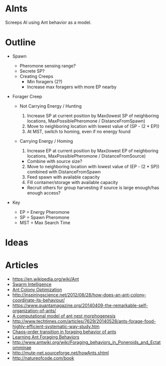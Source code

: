AInts
===

Screeps AI using Ant behavior as a model.

Outline
===

- Spawn
  - Pheromone sensing range?
  - Secrete SP?
  - Creating Creeps
    - Min foragers (2?)
    - Increase max foragers with more EP nearby

- Forager Creep
  - Not Carrying Energy / Hunting
    1. Increase SP at current position by Max(lowest SP of neighboring locations, MaxPossiblePheromone / DistanceFromSpawn)
    2. Move to neighboring location with lowest value of (SP - (2 * EP))
    3. At MST, switch to homing, even if no energy found

  - Carrying Energy / Homing
    1. Increase EP at current position by Max(lowest EP of neighboring locations, MaxPossiblePheromone / DistanceFromSource)
      - Combine with source size?
    2. Move to neighboring location with lowest value of (EP - (2 * SP)) combined with DistanceFromSpawn
    3. Feed spawn with available capacity
    4. Fill container/storage with available capacity
      - Recruit others for group harvesting if source is large enough/has enough access?

- Key
  - EP = Energy Pheromone
  - SP = Spawn Pheromone
  - MST = Max Search Time

Ideas
===

Articles
===

- https://en.wikipedia.org/wiki/Ant
- [Swarm Intelligence](https://en.wikipedia.org/wiki/Swarm_intelligence)
- [Ant Colony Optimization](https://en.wikipedia.org/wiki/Ant_colony_optimization_algorithms)
- http://inspiringscience.net/2012/08/28/how-does-an-ant-colony-coordinate-its-behaviour/
- https://www.quantamagazine.org/20140409-the-remarkable-self-organization-of-ants/
- [A computational model of ant nest morphogenesis](https://mitpress.mit.edu/sites/default/files/titles/alife/0262297140chap61.pdf)
- http://www.techtimes.com/articles/7629/20140528/ants-forage-food-highly-efficient-systematic-way-study.htm
- [Chaos–order transition in foraging behavior of ants](https://www.ncbi.nlm.nih.gov/pmc/articles/PMC4060675/)
- [Learning Ant Foraging Behaviors](https://cs.gmu.edu/~eclab/papers/panait04learning.pdf)
- http://www.antwiki.org/wiki/Foraging_behaviors_in_Poneroids_and_Ectatomminae
- http://mute-net.sourceforge.net/howAnts.shtml
- http://natureofcode.com/book
